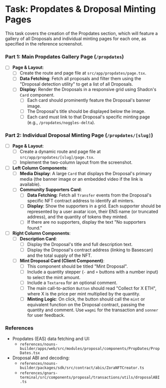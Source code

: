 # Task: Propdates & Droposal Minting Pages

This task covers the creation of the Propdates section, which will feature a gallery of all Droposals and individual minting pages for each one, as specified in the reference screenshot.

### Part 1: Main Propdates Gallery Page (`/propdates`)

- [ ] **Page & Layout**:
  - [ ] Create the route and page file at `src/app/propdates/page.tsx`.
  - [ ] **Data Fetching**: Fetch all proposals and filter them using the "Droposal detection utility" to get a list of all Droposals.
  - [ ] **Display**: Render the Droposals in a responsive grid using Shadcn's `Card` component.
    - [ ] Each card should prominently feature the Droposal's banner image.
    - [ ] The Droposal's title should be displayed below the image.
    - [ ] Each card must link to that Droposal's specific minting page (e.g., `/propdates/noggles-delta`).

### Part 2: Individual Droposal Minting Page (`/propdates/[slug]`)

- [ ] **Page & Layout**:
  - [ ] Create a dynamic route and page file at `src/app/propdates/[slug]/page.tsx`.
  - [ ] Implement the two-column layout from the screenshot.

- [ ] **Left Column Components**:
  - [ ] **Media Display**: A large `Card` that displays the Droposal's primary media (the banner image or an embedded video if the link is available).
  - [ ] **Community Supporters Card**:
    - [ ] **Data Fetching**: Fetch all `Transfer` events from the Droposal's specific NFT contract address to identify all minters.
    - [ ] **Display**: Show the supporters in a grid. Each supporter should be represented by a user avatar icon, their ENS name (or truncated address), and the quantity of tokens they minted.
    - [ ] If there are no supporters, display the text "No supporters found."

- [ ] **Right Column Components**:
  - [ ] **Description Card**:
    - [ ] Display the Droposal's title and full description text.
    - [ ] Display the Droposal's contract address (linking to Basescan) and the total supply of the NFT.
  - [ ] **Mint Droposal Card (Client Component)**:
    - [ ] This component should be titled "Mint Droposal".
    - [ ] Include a quantity stepper (`-` and `+` buttons with a number input) to select the mint amount.
    - [ ] Include a `Textarea` for an optional comment.
    - [ ] The main call-to-action `Button` should read "Collect for X ETH", where X is the price per mint multiplied by the quantity.
    - [ ] **Minting Logic**: On click, the button should call the `mint` or equivalent function on the Droposal contract, passing the quantity and comment. Use `wagmi` for the transaction and `sonner` for user feedback.

### References

- Propdates (EAS) data fetching and UI:
  - `references/nouns-builder/apps/web/src/modules/proposal/components/PropDates/PropDates.tsx`
- Droposal ABI and decoding:
  - `references/nouns-builder/packages/sdk/src/contract/abis/ZoraNFTCreator.ts`
  - `references/gnars-terminal/src/components/proposal/transactions/utils/droposalABI.ts`

